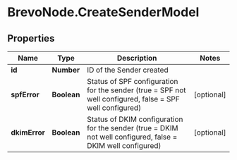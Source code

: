 # BrevoNode.CreateSenderModel

## Properties
Name | Type | Description | Notes
------------ | ------------- | ------------- | -------------
**id** | **Number** | ID of the Sender created | 
**spfError** | **Boolean** | Status of SPF configuration for the sender (true = SPF not well configured, false = SPF well configured) | [optional] 
**dkimError** | **Boolean** | Status of DKIM configuration for the sender (true = DKIM not well configured, false = DKIM well configured) | [optional] 


